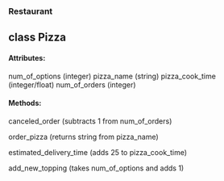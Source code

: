 ### Restaurant
## class Pizza

#### Attributes:

num_of_options (integer)
pizza_name (string)
pizza_cook_time (integer/float)
num_of_orders (integer)

#### Methods:

canceled_order (subtracts 1 from num_of_orders)

order_pizza (returns string from pizza_name)

estimated_delivery_time (adds 25 to pizza_cook_time)

add_new_topping (takes num_of_options and adds 1)
